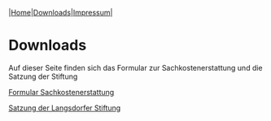 |[Home](index.md)|[Downloads](downloads.md)|[Impressum](impressum.md)|

# Downloads 

Auf dieser Seite finden sich das Formular zur Sachkostenerstattung und die Satzung der Stiftung

[Formular Sachkostenerstattung](downloads/Sachkostenerstattung.pdf)

[Satzung der Langsdorfer Stiftung](downloads/SatzungLangsdorferStiftung.pdf)


